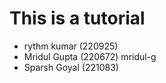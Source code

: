 # This is a tutorial
- rythm kumar (220925)
- Mridul Gupta (220672)  mridul-g
- Sparsh Goyal (221083)

